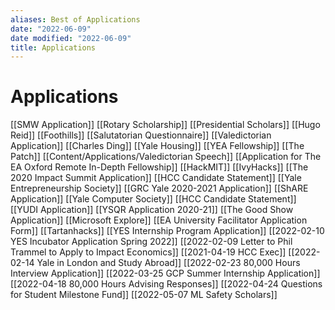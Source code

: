 ```yaml
---
aliases: Best of Applications
date: "2022-06-09"
date modified: "2022-06-09"
title: Applications
---
```


# Applications
[[SMW Application]]
[[Rotary Scholarship]]
[[Presidential Scholars]]
[[Hugo Reid]]
[[Foothills]]
[[Salutatorian Questionnaire]]
[[Valedictorian Application]]
[[Charles Ding]]
[[Yale Housing]]
[[YEA Fellowship]]
[[The Patch]]
[[Content/Applications/Valedictorian Speech]]
[[Application for The EA Oxford Remote In-Depth Fellowship]]
[[HackMIT]]
[[IvyHacks]]
[[The 2020 Impact Summit Application]]
[[HCC Candidate Statement]]
[[Yale Entrepreneurship Society]]
[[GRC Yale 2020-2021 Application]]
[[ShARE Application]]
[[Yale Computer Society]]
[[HCC Candidate Statement]]
[[YUDI Application]]
[[YSQR Application 2020-21]]
[[The Good Show Application]]
[[Microsoft Explore]]
[[EA University Facilitator Application Form]]
[[Tartanhacks]]
[[YES Internship Program Application]]
[[2022-02-10 YES Incubator Application Spring 2022]]
[[2022-02-09 Letter to Phil Trammel to Apply to Impact Economics]]
[[2021-04-19 HCC Exec]]
[[2022-02-14 Yale in London and Study Abroad]]
[[2022-02-23 80,000 Hours Interview Application]]
[[2022-03-25 GCP Summer Internship Application]]
[[2022-04-18 80,000 Hours Advising Responses]]
[[2022-04-24 Questions for Student Milestone Fund]]
[[2022-05-07 ML Safety Scholars]]
